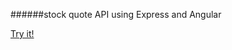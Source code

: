 ######stock quote API using Express and Angular

[Try it!](https://rawgit.com/jeffbell9/Stock-It-To-Me/master/index.html)
